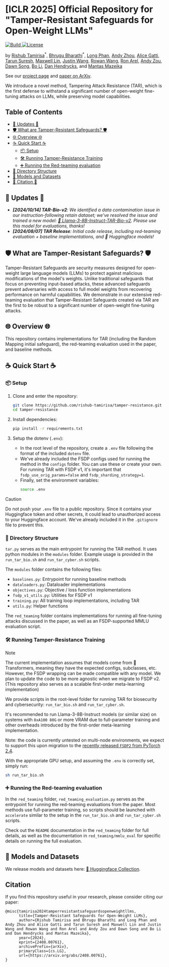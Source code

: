 # [ICLR 2025] Official Repository for "Tamper-Resistant Safeguards for Open-Weight LLMs"
<p>
    <a href="https://www.python.org/">
        <img alt="Build" src="https://img.shields.io/badge/Python-3.7+-1f425f.svg?color=purple">
    </a>
    <a href="https://copyright.illinois.edu/">
        <img alt="License" src="https://img.shields.io/badge/License-MIT-blue">
    </a>
</p>

by [Rishub Tamirisa](https://rishub-tamirisa.github.io/research/)<sup>\*</sup>, [Bhrugu Bharathi](https://www.linkedin.com/in/bhrugu-bharathi/)<sup>\*</sup>, [Long Phan](https://longphan.ai/), [Andy Zhou](https://www.andyzhou.ai/), [Alice Gatti](https://www.linkedin.com/in/gattialice/), [Tarun Suresh](https://www.linkedin.com/in/tarsur909/), [Maxwell Lin](https://www.linkedin.com/in/maxwell-l-05402819b/), [Justin Wang](https://www.justinwang.xyz/), [Rowan Wang](https://rowankwang.com/), [Ron Arel](https://arel.ai/), [Andy Zou](https://andyzoujm.github.io/), [Dawn Song](https://dawnsong.io/), [Bo Li](https://aisecure.github.io/), [Dan Hendrycks](https://hendrycks.github.io/), and [Mantas Mazeika](https://www.linkedin.com/in/mmazeika/)

See our [project page](https://www.tamper-resistant-safeguards.com/) and [paper on ArXiv](https://arxiv.org/abs/2408.00761).

We introduce a novel method, Tampering Attack Resistance (TAR), which is the first defense to withstand a significant number of open-weight fine-tuning attacks on LLMs, while preserving model capabilities.

## Table of Contents

- [📰 Updates 📰](#-updates-)
- [🛡️ What are Tamper-Resistant Safeguards? 🛡️](#️-what-are-tamper-resistant-safeguards-️)
- [🌐 Overview 🌐](#-overview-)
- [☕ Quick Start ☕](#-quick-start-)
  - [📦 Setup](#-setup)
  - [🛠️ Running Tamper-Resistance Training](#️-running-tamper-resistance-training)
  - [➕ Running the Red-teaming evaluation](#-running-the-red-teaming-evaluation)
- [📁 Directory Structure](#-directory-structure)
- [🤗 Models and Datasets](#-models-and-datasets)
- [🙏 Citation 🙏](#citation)

## 📰 Updates 📰
* ***[2024/10/14] TAR-Bio-v2**: We identified a data contamination issue in our instruction-following retain dataset; we've resolved the issue and trained a new model: [🤗 
Llama-3-8B-Instruct-TAR-Bio-v2](https://huggingface.co/lapisrocks/Llama-3-8B-Instruct-TAR-Bio-v2). Please use this model for evaluations, thanks!* 
* ***[2024/08/07] TAR Release**: Initial code release, including red-teaming evaluation + baseline implementations, and 🤗 Huggingface models!* 

## 🛡️ What are Tamper-Resistant Safeguards? 🛡️

Tamper-Resistant Safeguards are security measures designed for open-weight large language models (LLMs) to protect against malicious modifications of the model's weights. Unlike traditional safeguards that focus on preventing input-based attacks, these advanced safeguards prevent adversaries with access to full model weights from recovering performance on harmful capabilities. We demonstrate in our extensive red-teaming evaluation that Tamper-Resistant Safeguards created via TAR are the first to be robust to a significant number of open-weight fine-tuning attacks.

## 🌐 Overview 🌐

This repository contains implementations for TAR (including the Random Mapping initial safeguard), the red-teaming evaluation used in the paper, and baseline methods.


## ☕ Quick Start ☕

### 📦 Setup

1.  Clone and enter the repository:
    ```bash
    git clone https://github.com/rishub-tamirisa/tamper-resistance.git
    cd tamper-resistance
    ```

2. Install dependencies:
    ```bash
    pip install -r requirements.txt
    ```

3. Setup the dotenv (`.env`):
    - In the root level of the repository, create a `.env` file following the format of the included `dotenv` file.
    - We've already included the FSDP configs used for running the method in the `configs` folder. You can use these or create your own. For running TAR with FSDP v1, it's important that `fsdp_use_orig_params=false` and `fsdp_sharding_strategy=1`.
    - Finally, set the environment variables:
      ```bash
      source .env
      ```


> [!CAUTION]
> Do not push your `.env` file to a public repository. Since it contains your Huggingface token and other secrets, it could lead to unauthorized access to your Huggingface account. We've already included it in the `.gitignore` file to prevent this.
  

### 📁 Directory Structure

`tar.py` serves as the main entrypoint for running the TAR method. It uses python modules in the `modules` folder. Example usage is provided in the `run_tar_bio.sh` and `run_tar_cyber.sh` scripts.

The `modules` folder contains the following files:
- `baselines.py`: Entrypoint for running baseline methods
- `dataloaders.py`: Dataloader implementations
- `objectives.py`: Objective / loss function implementations
- `fsdp_v1_utils.py`: Utilities for FSDP v1
- `training.py`: All training loop implementations, including TAR
- `utils.py`: Helper functions

The `red_teaming` folder contains implementations for running all fine-tuning attacks discussed in the paper, as well as an FSDP-supported MMLU evaluation script.

### 🛠️ Running Tamper-Resistance Training

> [!NOTE]  
> The current implementation assumes that models come from 🤗 Transformers, meaning they have the expected configs, subclasses, etc. However, the FSDP wrapping can be made compatible with any model. We plan to update the code to be more agnostic when we migrate to FSDP v2. (This repository also serves as a scalable first-order meta-learning implementation)

We provide scripts in the root-level folder for running TAR for biosecurity and cybersecurity: `run_tar_bio.sh` and `run_tar_cyber.sh`.

It's recommended to run Llama-3-8B-Instruct models (or similar size) on systems with `8xA100 80G` or more VRAM due to full-parameter training and other overheads introduced by the first-order meta-learning implementation. 

Note: the code is currently untested on multi-node environments, we expect to support this upon migration to the [recently released `FSDP2` from PyTorch 2.4](https://pytorch.org/blog/pytorch2-4/#prototype-fsdp2-dtensor-based-per-parameter-sharding-fsdp).

With the appropriate GPU setup, and assuming the `.env` is correctly set, simply run:

```bash
sh run_tar_bio.sh
```

### ➕ Running the Red-teaming evaluation

In the `red_teaming` folder, `red_teaming_evaluation.py` serves as the entrypoint for running the red-teaming evaluations from the paper. Most methods use full-parameter training, so scripts should be launched with `accelerate` similar to the setup in the `run_tar_bio.sh` and `run_tar_cyber.sh` scripts.

Check out the `README` documentation in the `red_teaming` folder for full details, as well as the documentation in `red_teaming/mmlu_eval` for specific details on running the full evaluation. 

## 🤗 Models and Datasets

We release models and datasets here: [🤗 Huggingface Collection](https://huggingface.co/collections/lapisrocks/tamper-resistant-safeguards-for-open-weight-llms-66b2dc4cc40442c79ec890a5).

## Citation

If you find this repository useful in your research, please consider citing our paper:

```
@misc{tamirisa2024tamperresistantsafeguardsopenweightllms,
      title={Tamper-Resistant Safeguards for Open-Weight LLMs}, 
      author={Rishub Tamirisa and Bhrugu Bharathi and Long Phan and Andy Zhou and Alice Gatti and Tarun Suresh and Maxwell Lin and Justin Wang and Rowan Wang and Ron Arel and Andy Zou and Dawn Song and Bo Li and Dan Hendrycks and Mantas Mazeika},
      year={2024},
      eprint={2408.00761},
      archivePrefix={arXiv},
      primaryClass={cs.LG},
      url={https://arxiv.org/abs/2408.00761}, 
}
```
